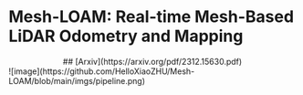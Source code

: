 # Mesh-LOAM: Real-time Mesh-Based LiDAR Odometry and Mapping 
<div align="center"> 
  ## [Arxiv](https://arxiv.org/pdf/2312.15630.pdf) 
</div>
![image](https://github.com/HelloXiaoZHU/Mesh-LOAM/blob/main/imgs/pipeline.png)



